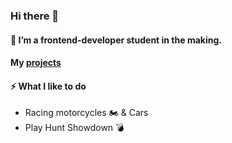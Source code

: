 ### Hi there 👋

#### 🌱 I’m a frontend-developer student in the making.

#### My [projects](https://saraekman.github.io/CV-Side/)

#### ⚡ What I like to do
 - Racing motorcycles 🏍️ & Cars 
 - Play Hunt Showdown 💣 

